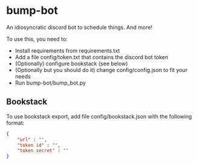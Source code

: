 # bump-bot
An idiosyncratic discord bot to schedule things. And more!

To use this, you need to:
- Install requirements from requirements.txt
- Add a file config/token.txt that contains the discord bot token
- (Optionally) configure bookstack (see below)
- (Optionally but you should do it) change config/config.json to fit your needs
- Run bump-bot/bump_bot.py


## Bookstack

To use bookstack export, add file config/bookstack.json with the following format:

```JSON
{
	"url" : "",
	"token id" : "",
	"token secret" : ""
}
```